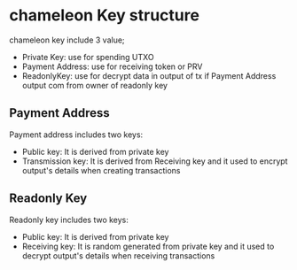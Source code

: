 # chameleon Key structure
chameleon key include 3 value;
- Private Key: use for spending UTXO
- Payment Address: use for receiving token or PRV
- ReadonlyKey: use for decrypt data in output of tx if Payment Address output com from owner of readonly key

## Payment Address
Payment address includes two keys:
- Public key: It is derived from private key
- Transmission key: It is derived from Receiving key and it used to encrypt output's details when creating transactions

## Readonly Key 
Readonly key includes two keys:
- Public key: It is derived from private key
- Receiving key: It is random generated from private key and it used to decrypt output's details when receiving transactions
